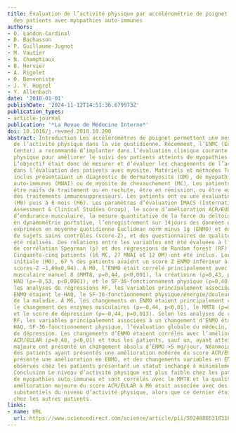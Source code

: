 ```yaml
---
title: Évaluation de l’activité physique par accélérométrie de poignet dans le suivi
  des patients avec myopathies auto-immunes
authors:
- O. Landon-Cardinal
- D. Bachasson
- P. Guillaume-Jugnot
- M. Vautier
- N. Champtiaux
- B. Hervier
- A. Rigolet
- O. Benveniste
- J. Y. Hogrel
- Y. Allenbach
date: '2018-01-01'
publishDate: '2024-11-12T14:51:36.679973Z'
publication_types:
- article-journal
publication: '*La Revue de Médecine Interne*'
doi: 10.1016/j.revmed.2018.10.290
abstract: Introduction Les accéléromètres de poignet permettent une mesure objective
  de l’activité physique dans la vie quotidienne. Récemment, l’ENMC (European Neuromuscular
  Center) a recommandé d’implanter dans l’évaluation clinique courante l’activité
  physique pour améliorer le suivi des patients atteints de myopathies auto-immunes
  L’objectif était donc de mesurer et d’évaluer les changements de l’activité physique
  dans l’évaluation des patients avec myosite. Matériels et méthodes Tous les patients
  inclus présentaient un diagnostic de dermatomyosite (DM), de myopathie nécrosante
  auto-immunes (MNAI) ou de myosite de chevauchement (MC). Les patients pouvaient
  être naïfs de traitement ou en rechute, être en rémission, ou être en cours de sevrage
  des traitements immunosuppresseurs. Les patients ont eu une évaluation initiale
  (M0) puis à 6 mois (M6). Les paramètres d’évaluation IMACS (International Myositis
  Assessment & Clinical Studies Group), le score d’amélioration ACR/EULAR, des mesures
  d’endurance musculaire, la mesure quantitative de la force du deltoide et du psoas
  en dynamométrie portative, l’enregistrement sur 14jours des données d’accélération
  exprimées en moyenne quotidienne Euclidean norm minus 1g (ENMO) et en écart-type
  de sujets sains contrôles (score-Z), et des questionnaires de qualité de vie ont
  été réalisés. Des relations entre les variables ont été évaluées à l’aide du coefficient
  de corrélation Spearman (ρ) et des régressions de Random forest (RF). Résultats
  Cinquante-cinq patients (16 MC, 27 MNAI et 12 DM) ont été inclus. Lors de l’évaluation
  initiale (M0), 67 % des patients avaient un score Z ENMO inférieur à 1 (moyenne
  scores-Z −1,09±0,94). À M0, l’ENMO était corrélé principalement avec le testing
  musculaire manuel 8 (MMT8, ρ=0,44, p<0,001), la créatinine (ρ=0,43, p<0,001), le
  HAQ (ρ=−0,53, p<0,0001), et le SF-36-fonctionnement physique (ρ=0,40, p<0,01). Selon
  les analyses de régressions RF, les variables principalement associées avec le score-Z
  ENMO étaient le HAQ, le SF-36-fonctionnement physique/énergie/douleur et la durée
  de la maladie. À M6, les changements en ENMO étaient principalement corrélés avec
  le changement des enzymes musculaires (ρ=−0,44, p<0,01), le MMT8 (ρ=0,44, p<0,01),
  et le score de dépression (ρ=−0,44, p=0,013). Selon les analyses de régressions
  RF, les variables principalement associées à un changement d’ENMO étaient le MMT8,
  HAQ, SF-36-fonctionnement physique, l’évaluation globale du médecin, et le score
  de dépression. Les changements d’ENMO étaient corrélés avec l’amélioration du score
  ACR/EULAR (ρ=0.48, p<0,01) et tous les patients, sauf un, ayant atteint une amélioration
  majeure ont présenté un changement absolu d’ENMO >5 mg/jour. Néanmoins, seul 50 %
  des patients ayant présentés une amélioration modérée du score ACR/EULAR ont également
  présenté une amélioration en ENMO, et des changements variables en ENMO ont été
  observés chez les patients présentant un statut inchangé à minimalement amélioré.
  Conclusion Le niveau d’activité physique est plus faible chez les patients atteints
  de myopathies auto-immunes et sont corrélés avec le MMT8 et la qualité de vie. Une
  amélioration majeure du score ACR/EULAR à M6 était associée avec des changements
  substantiels du niveau d’activité physique, alors que ce dernier était plus variable
  chez les autres patients.
links:
- name: URL
  url: https://www.sciencedirect.com/science/article/pii/S0248866318310440
---
```

